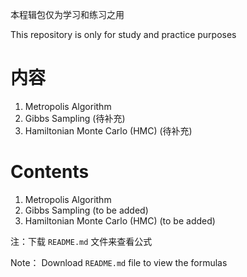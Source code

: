 本程辑包仅为学习和练习之用

This repository is only for study and practice purposes

# 内容
1. Metropolis Algorithm
2. Gibbs Sampling (待补充)
3. Hamiltonian Monte Carlo (HMC) (待补充)
   
# Contents
1. Metropolis Algorithm
2. Gibbs Sampling (to be added)
3. Hamiltonian Monte Carlo (HMC) (to be added)

注：下载 `README.md` 文件来查看公式

Note： Download `README.md` file to view the formulas